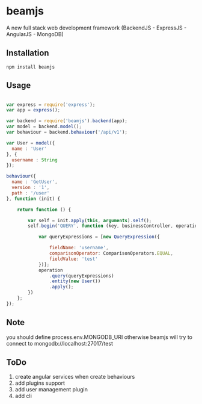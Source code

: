 # beamjs
A new full stack web development framework (BackendJS - ExpressJS - AngularJS - MongoDB)

## Installation

    npm install beamjs

## Usage

``` js

var express = require('express');
var app = express();

var backend = require('beamjs').backend(app);
var model = backend.model();
var behaviour = backend.behaviour('/api/v1');

var User = model({
  name : 'User'
}, {
  username : String
});

behaviour({
  name : 'GetUser',
  version : '1',
  path : '/user'
}, function (init) {

    return function () {

        var self = init.apply(this, arguments).self();
        self.begin('QUERY', function (key, businessController, operation) {

            var queryExpressions = [new QueryExpression({

                fieldName: 'username',
                comparisonOperator: ComparisonOperators.EQUAL,
                fieldValue: 'test'
            })];
            operation
                .query(queryExpressions)
                .entity(new User())
                .apply();
        })
    };
});

```

## Note

you should define process.env.MONGODB_URI otherwise beamjs will try to connect to mongodb://localhost:27017/test

## ToDo

1. create angular services when create behaviours
2. add plugins support
3. add user management plugin
4. add cli


